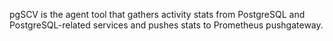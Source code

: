 pgSCV is the agent tool that gathers activity stats from PostgreSQL and PostgreSQL-related services and pushes stats to Prometheus pushgateway.